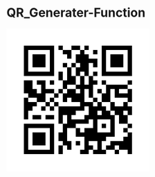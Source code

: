 # QR_Generater-Function

![Screenshot]( https://raw.githubusercontent.com/Zid95/QR_Generater-Function/main/qrimg.png)
